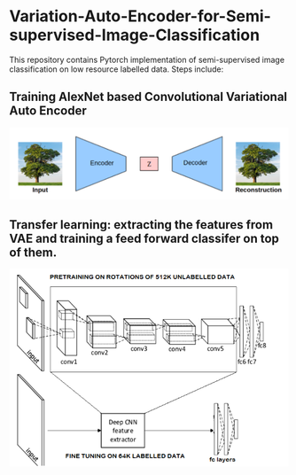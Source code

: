 # Variation-Auto-Encoder-for-Semi-supervised-Image-Classification

This repository contains Pytorch implementation of semi-supervised image classification on low resource labelled data. Steps include:

## Training AlexNet based Convolutional Variational Auto Encoder
<img src="vae.png">

## Transfer learning: extracting the features from VAE and training a feed forward classifer on top of them.
<img src="transfer.png">

